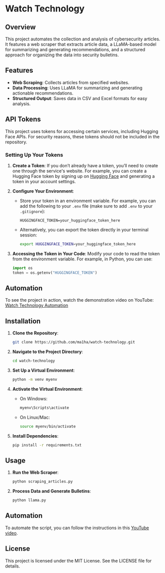 # Watch Technology

## Overview

This project automates the collection and analysis of cybersecurity articles. It features a web scraper that extracts article data, a LLaMA-based model for summarizing and generating recommendations, and a structured approach for organizing the data into security bulletins.

## Features

- **Web Scraping**: Collects articles from specified websites.
- **Data Processing**: Uses LLaMA for summarizing and generating actionable recommendations.
- **Structured Output**: Saves data in CSV and Excel formats for easy analysis.
## API Tokens

This project uses tokens for accessing certain services, including Hugging Face APIs. For security reasons, these tokens should not be included in the repository.

### Setting Up Your Tokens

1. **Create a Token**: If you don’t already have a token, you’ll need to create one through the service's website. For example, you can create a Hugging Face token by signing up on [Hugging Face](https://huggingface.co/) and generating a token in your account settings.

2. **Configure Your Environment**:
   - Store your token in an environment variable. For example, you can add the following to your `.env` file (make sure to add `.env` to your `.gitignore`):
     ```
     HUGGINGFACE_TOKEN=your_huggingface_token_here
     ```
   - Alternatively, you can export the token directly in your terminal session:
     ```bash
     export HUGGINGFACE_TOKEN=your_huggingface_token_here
     ```

3. **Accessing the Token in Your Code**: Modify your code to read the token from the environment variable. For example, in Python, you can use:
   ```python
   import os
   token = os.getenv("HUGGINGFACE_TOKEN")


## Automation

To see the project in action, watch the demonstration video on YouTube: [Watch Technology Automation](https://www.youtube.com/watch?v=example)

## Installation

1. **Clone the Repository**:

    ```bash
    git clone https://github.com/ma1ha/watch-technology.git
    ```

2. **Navigate to the Project Directory**:

    ```bash
    cd watch-technology
    ```

3. **Set Up a Virtual Environment**:

    ```bash
    python -m venv myenv
    ```

4. **Activate the Virtual Environment**:

    - On Windows:

      ```bash
      myenv\Scripts\activate
      ```

    - On Linux/Mac:

      ```bash
      source myenv/bin/activate
      ```

5. **Install Dependencies**:

    ```bash
    pip install -r requirements.txt
    ```

## Usage

1. **Run the Web Scraper**:

    ```bash
    python scraping_articles.py
    ```

2. **Process Data and Generate Bulletins**:

    ```bash
    python llama.py
    ```






## Automation

To automate the script, you can follow the instructions in this [YouTube video](https://www.youtube.com/watch?v=4n2fC97MNac).

## License

This project is licensed under the MIT License. See the LICENSE file for details.
